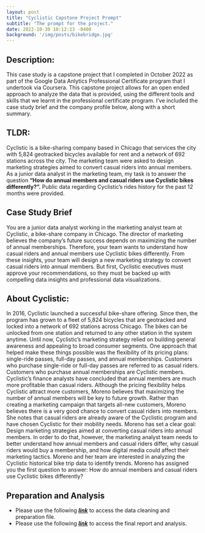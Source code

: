 ```yaml
---
layout: post
title: "Cyclistic Capstone Project Prompt"
subtitle: "The prompt for the project."
date: 2022-10-30 10:12:13 -0400
background: '/img/posts/bikebridge.jpg'
---
```


## Description:
This case study is a capstone project that I completed in October 2022 as part of the Google Data Anlytics Professional Certificate program that I undertook via Coursera. This capstone project allows for an open ended approach to analyze the data that is provided, using the different tools and skills that we learnt in the professional certificate program. I’ve included the case study brief and the company profile below, along with a short summary.   

## TLDR: 
Cyclistic is a bike-sharing company based in Chicago that services the city with 5,824 geotracked bicycles available for rent and a network of 692 stations across the city.  The marketing team were asked to design marketing strategies aimed to convert casual riders into annual members. As a junior data analyst in the marketing team, my task is to answer the question **“How do annual members and casual riders use Cyclistic bikes differently?”.** Public data regarding Cyclistic’s rides history for the past 12 months were provided. 

## Case Study Brief
You are a junior data analyst working in the marketing analyst team at Cyclistic, a bike-share company in Chicago. The director of marketing believes the company’s future success depends on maximizing the number of annual memberships. Therefore, your team wants to understand how casual riders and annual members use Cyclistic bikes differently. From these insights, your team will design a new marketing strategy to convert casual riders into annual members. But first, Cyclistic executives must approve your recommendations, so they must be backed up with compelling data insights and professional data visualizations.

## About Cyclistic:
In 2016, Cyclistic launched a successful bike-share offering. Since then, the program has grown to a fleet of 5,824 bicycles that are geotracked and locked into a network of 692 stations across Chicago. The bikes can be unlocked from one station and returned to any other station in the system anytime. Until now, Cyclistic’s marketing strategy relied on building general awareness and appealing to broad consumer segments. One approach that helped make these things possible was the flexibility of its pricing plans: single-ride passes, full-day passes, and annual memberships. Customers who purchase single-ride or full-day passes are referred to as casual riders. Customers who purchase annual memberships are Cyclistic members. Cyclistic’s finance analysts have concluded that annual members are much more profitable than casual riders. Although the pricing flexibility helps Cyclistic attract more customers, Moreno believes that maximizing the number of annual members will be key to future growth. Rather than creating a marketing campaign that targets all-new customers, Moreno believes there is a very good chance to convert casual riders into members. She notes that casual riders are already aware of the Cyclistic program and have chosen Cyclistic for their mobility needs. 
Moreno has set a clear goal: Design marketing strategies aimed at converting casual riders into annual members. In order to do that, however, the marketing analyst team needs to better understand how annual members and casual riders differ, why casual riders would buy a membership, and how digital media could affect their marketing tactics. Moreno and her team are interested in analyzing the Cyclistic historical bike trip data to identify trends. Moreno has assigned you the first question to answer: How do annual members and casual riders use Cyclistic bikes differently?

## Preparation and Analysis
- Please use the following [***link***](/2022/10/30/Capstone-Cleaning) to access the data cleaning and preparation file.
- Please use the following [***link***](/2022/11/10/Capstone-Final-Report) to access the final report and analysis. 


